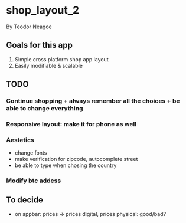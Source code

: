 # shop_layout_2
By Teodor Neagoe

## Goals for this app
1. Simple cross platform shop app layout
2. Easily modifiable & scalable

## TODO
### Continue shopping + always remember all the choices + be able to change everything
### Responsive layout: make it for phone as well
### Aestetics
- change fonts
- make verification for zipcode, autocomplete street
- be able to type when chosing the country
### Modify btc addess

## To decide
- on appbar: prices -> prices digital, prices physical: good/bad?